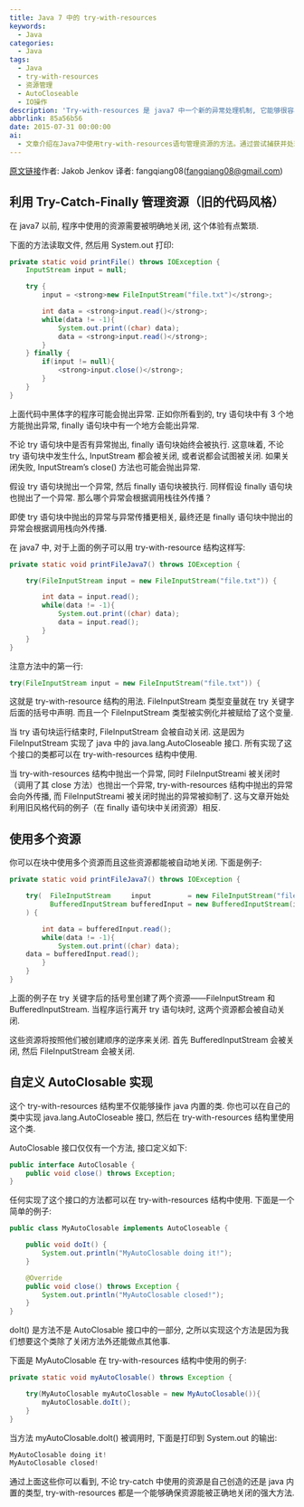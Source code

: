 ```yaml
---
title: Java 7 中的 try-with-resources
keywords:
  - Java
categories:
  - Java
tags:
  - Java
  - try-with-resources
  - 资源管理
  - AutoCloseable
  - IO操作
description: 'Try-with-resources 是 java7 中一个新的异常处理机制, 它能够很容易地关闭在 try-catch 语句块中使用的资源 '
abbrlink: 85a56b56
date: 2015-07-31 00:00:00
ai:
  - 文章介绍在Java7中使用try-with-resources语句管理资源的方法。通过尝试捕获并处理异常来展示不同代码风格下资源关闭的行为差异。同时展示了如何在try-with-resources结构中使用多个资源，以及自定义实现AutoCloseable接口的类，并且说明了当try-catch块内包含自定义或内置类时，确保资源被正确关闭的重要性。
---
```


<!-- more -->

[原文链接](http://tutorials.jenkov.com/java-exception-handling/try-with-resources.html "Try-with-resources in Java 7")作者: Jakob Jenkov
译者: fangqiang08(fangqiang08@gmail.com)

## 利用 Try-Catch-Finally 管理资源（旧的代码风格）

在 java7 以前, 程序中使用的资源需要被明确地关闭, 这个体验有点繁琐.

下面的方法读取文件, 然后用 System.out 打印:

```java
private static void printFile() throws IOException {
    InputStream input = null;

    try {
        input = <strong>new FileInputStream("file.txt")</strong>;

        int data = <strong>input.read()</strong>;
        while(data != -1){
            System.out.print((char) data);
            data = <strong>input.read()</strong>;
        }
    } finally {
        if(input != null){
            <strong>input.close()</strong>;
        }
    }
}
```

上面代码中黑体字的程序可能会抛出异常. 正如你所看到的, try 语句块中有 3 个地方能抛出异常, finally 语句块中有一个地方会能出异常.

不论 try 语句块中是否有异常抛出, finally 语句块始终会被执行. 这意味着, 不论 try 语句块中发生什么, InputStream 都会被关闭, 或者说都会试图被关闭.
如果关闭失败, InputStream’s close() 方法也可能会抛出异常.

假设 try 语句块抛出一个异常, 然后 finally 语句块被执行. 同样假设 finally 语句块也抛出了一个异常. 那么哪个异常会根据调用栈往外传播？

即使 try 语句块中抛出的异常与异常传播更相关, 最终还是 finally 语句块中抛出的异常会根据调用栈向外传播.

在 java7 中, 对于上面的例子可以用 try-with-resource 结构这样写:

```java
private static void printFileJava7() throws IOException {

    try(FileInputStream input = new FileInputStream("file.txt")) {

        int data = input.read();
        while(data != -1){
            System.out.print((char) data);
            data = input.read();
        }
    }
}
```

注意方法中的第一行:

```java
try(FileInputStream input = new FileInputStream("file.txt")) {
```

这就是 try-with-resource 结构的用法. FileInputStream 类型变量就在 try 关键字后面的括号中声明. 而且一个 FileInputStream 类型被实例化并被赋给了这个变量.

当 try 语句块运行结束时, FileInputStream 会被自动关闭. 这是因为 FileInputStream 实现了 java 中的 java.lang.AutoCloseable 接口.
所有实现了这个接口的类都可以在 try-with-resources 结构中使用.

当 try-with-resources 结构中抛出一个异常, 同时 FileInputStreami 被关闭时（调用了其 close 方法）也抛出一个异常, try-with-resources
结构中抛出的异常会向外传播, 而 FileInputStreami 被关闭时抛出的异常被抑制了. 这与文章开始处利用旧风格代码的例子（在 finally 语句块中关闭资源）相反.

## 使用多个资源

你可以在块中使用多个资源而且这些资源都能被自动地关闭. 下面是例子:

```java
private static void printFileJava7() throws IOException {

    try(  FileInputStream     input         = new FileInputStream("file.txt");
          BufferedInputStream bufferedInput = new BufferedInputStream(input)
    ) {

        int data = bufferedInput.read();
        while(data != -1){
            System.out.print((char) data);
    data = bufferedInput.read();
        }
    }
}
```

上面的例子在 try 关键字后的括号里创建了两个资源——FileInputStream 和 BufferedInputStream. 当程序运行离开 try 语句块时, 这两个资源都会被自动关闭.

这些资源将按照他们被创建顺序的逆序来关闭. 首先 BufferedInputStream 会被关闭, 然后 FileInputStream 会被关闭.

## 自定义 AutoClosable 实现

这个 try-with-resources 结构里不仅能够操作 java 内置的类. 你也可以在自己的类中实现 java.lang.AutoCloseable 接口, 然后在 try-with-resources
结构里使用这个类.

AutoClosable 接口仅仅有一个方法, 接口定义如下:

```java
public interface AutoClosable {
    public void close() throws Exception;
}
```

任何实现了这个接口的方法都可以在 try-with-resources 结构中使用. 下面是一个简单的例子:

```java
public class MyAutoClosable implements AutoCloseable {

    public void doIt() {
        System.out.println("MyAutoClosable doing it!");
    }

    @Override
    public void close() throws Exception {
        System.out.println("MyAutoClosable closed!");
    }
}
```

doIt() 是方法不是 AutoClosable 接口中的一部分, 之所以实现这个方法是因为我们想要这个类除了关闭方法外还能做点其他事.

下面是 MyAutoClosable 在 try-with-resources 结构中使用的例子:

```java
private static void myAutoClosable() throws Exception {

    try(MyAutoClosable myAutoClosable = new MyAutoClosable()){
        myAutoClosable.doIt();
    }
}
```

当方法 myAutoClosable.doIt() 被调用时, 下面是打印到 System.out 的输出:

```java
MyAutoClosable doing it!
MyAutoClosable closed!
```

通过上面这些你可以看到, 不论 try-catch 中使用的资源是自己创造的还是 java 内置的类型, try-with-resources 都是一个能够确保资源能被正确地关闭的强大方法.
